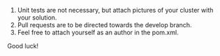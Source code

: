 1. Unit tests are not necessary, but attach pictures of your cluster with your solution.
2. Pull requests are to be directed towards the develop branch.
3. Feel free to attach yourself as an author in the pom.xml.

Good luck!

